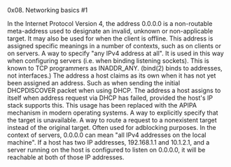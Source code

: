 0x08. Networking basics #1

In the Internet Protocol Version 4, the address 0.0.0.0 is a non-routable meta-address used to designate an invalid, unknown or non-applicable target. It may also be used for when the client is offline. This address is assigned specific meanings in a number of contexts, such as on clients or on servers.
A way to specify "any IPv4 address at all". It is used in this way when configuring servers (i.e. when binding listening sockets). This is known to TCP programmers as INADDR_ANY. (bind(2) binds to addresses, not interfaces.)
The address a host claims as its own when it has not yet been assigned an address. Such as when sending the initial DHCPDISCOVER packet when using DHCP.
The address a host assigns to itself when address request via DHCP has failed, provided the host's IP stack supports this. This usage has been replaced with the APIPA mechanism in modern operating systems.
A way to explicitly specify that the target is unavailable.
A way to route a request to a nonexistent target instead of the original target. Often used for adblocking purposes.
In the context of servers, 0.0.0.0 can mean "all IPv4 addresses on the local machine". If a host has two IP addresses, 192.168.1.1 and 10.1.2.1, and a server running on the host is configured to listen on 0.0.0.0, it will be reachable at both of those IP addresses.
